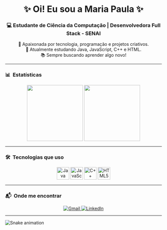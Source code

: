 <h1 align="center">✨ Oi! Eu sou a Maria Paula ✨</h1>

<h3 align="center">💻 Estudante de Ciência da Computação | Desenvolvedora Full Stack - SENAI</h3>

<p align="center">
  🌱 Apaixonada por tecnologia, programação e projetos criativos.
  <br/>
  🚀 Atualmente estudando Java, JavaScript, C++ e HTML.
  <br/>
  📚 Sempre buscando aprender algo novo!
</p>

---

### 📊 &nbsp;Estatísticas

<div align="center">
  <img src="https://github-readme-stats.vercel.app/api?username=MaryScript&show_icons=true&theme=dracula&count_private=true&hide_border=false" height="180"/>
  <img src="https://github-readme-stats.vercel.app/api/top-langs?username=MaryScript&layout=compact&theme=dracula&hide_border=false" height="180"/>
</div>

---

### 🛠️ &nbsp;Tecnologias que uso

<div align="center">
  <img src="https://cdn.jsdelivr.net/gh/devicons/devicon/icons/java/java-original.svg" height="40" alt="Java"/>
  <img src="https://cdn.jsdelivr.net/gh/devicons/devicon/icons/javascript/javascript-original.svg" height="40" alt="JavaScript"/>
  <img src="https://cdn.jsdelivr.net/gh/devicons/devicon/icons/cplusplus/cplusplus-original.svg" height="40" alt="C++"/>
  <img src="https://cdn.jsdelivr.net/gh/devicons/devicon/icons/html5/html5-original.svg" height="40" alt="HTML5"/>
</div>

---

### 📬 &nbsp;Onde me encontrar

<div align="center">
  <a href="mailto:mariap.sousa@undf.edu.br" target="_blank">
    <img src="https://img.shields.io/badge/Gmail-D14836?style=for-the-badge&logo=gmail&logoColor=white" alt="Gmail"/>
  </a>
  <a href="https://www.linkedin.com/in/maria-paula-ferreira321/" target="_blank">
    <img src="https://img.shields.io/badge/LinkedIn-0077B5?style=for-the-badge&logo=linkedin&logoColor=white" alt="LinkedIn"/>
  </a>
</div>

---

![Snake animation](https://raw.githubusercontent.com/MaryScript/MaryScript/output/dist/snake.svg)

